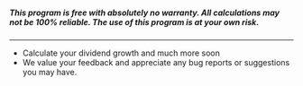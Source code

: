 ##### This program is free with absolutely no warranty. All calculations may not be 100% reliable. The use of this program is at your own risk.
---
- Calculate your dividend growth and much more soon
- We value your feedback and appreciate any bug reports or suggestions you may have.
